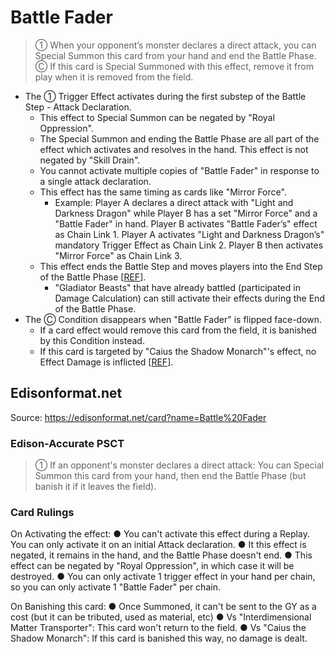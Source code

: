 # Battle Fader

> ① When your opponent’s monster declares a direct attack, you can Special Summon this card from your hand and end the Battle Phase. Ⓒ If this card is Special Summoned with this effect, remove it from play when it is removed from the field.

*   The ① Trigger Effect activates during the first substep of the Battle Step - Attack Declaration.
    *   This effect to Special Summon can be negated by "Royal Oppression".
    *   The Special Summon and ending the Battle Phase are all part of the effect which activates and resolves in the hand. This effect is not negated by "Skill Drain".
    *   You cannot activate multiple copies of "Battle Fader" in response to a single attack declaration.
    *   This effect has the same timing as cards like "Mirror Force".
        *   Example: Player A declares a direct attack with "Light and Darkness Dragon" while Player B has a set "Mirror Force" and a "Battle Fader" in hand. Player B activates "Battle Fader’s" effect as Chain Link 1. Player A activates "Light and Darkness Dragon’s" mandatory Trigger Effect as Chain Link 2. Player B then activates "Mirror Force" as Chain Link 3.
    *   This effect ends the Battle Step and moves players into the End Step of the Battle Phase \[[REF](https://www.pojo.biz/board/showthread.php?t=804828)\].
        *   "Gladiator Beasts" that have already battled (participated in Damage Calculation) can still activate their effects during the End of the Battle Phase.
*   The Ⓒ Condition disappears when "Battle Fader" is flipped face-down.
    *   If a card effect would remove this card from the field, it is banished by this Condition instead.
    *   If this card is targeted by "Caius the Shadow Monarch"'s effect, no Effect Damage is inflicted \[[REF](https://www.pojo.biz/board/showthread.php?t=854459)\].

## Edisonformat.net

Source: https://edisonformat.net/card?name=Battle%20Fader

### Edison-Accurate PSCT

> ① If an opponent's monster declares a direct attack:
> You can Special Summon this card from your hand, then end the Battle Phase (but banish it if it leaves the field).

### Card Rulings

On Activating the effect:
● You can't activate this effect during a Replay. You can only activate it on an initial Attack declaration.
● It this effect is negated, it remains in the hand, and the Battle Phase doesn't end.
● This effect can be negated by "Royal Oppression", in which case it will be destroyed.
● You can only activate 1 trigger effect in your hand per chain, so you can only activate 1 "Battle Fader" per chain.

On Banishing this card:
● Once Summoned, it can't be sent to the GY as a cost (but it can be tributed, used as material, etc)
● Vs "Interdimensional Matter Transporter": This card won't return to the field.
● Vs "Caius the Shadow Monarch": If this card is banished this way, no damage is dealt.
            